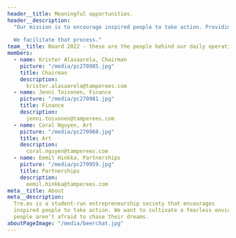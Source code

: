 ```yaml
---
header__title: Meaningful opportunities.
header__description:
  "Our mission is to encourage inspired people to take action. Providing them with meaningful opportunities for self-development, by giving them responsibility for organizing events, projects and networking opportunities. 
  
  We facilitate that process."
team__title: Board 2022 - these are the people behind our daily operations
members:
  - name: Krister Alasaarela, Chairman
    picture: "/media/pc270985.jpg"
    title: Chairman
    description:
      krister.alasaarela@tamperees.com
  - name: Jenni Toivonen, Finance
    picture: "/media/pc270981.jpg"
    title: Finance
    description:
      jenni.toivonen@tamperees.com
  - name: Coral Nguyen, Art
    picture: "/media/pc270968.jpg"
    title: Art
    description:
      coral.nguyen@tamperees.com
  - name: Eemil Hinkka, Partnerships
    picture: "/media/pc270959.jpg"
    title: Partnerships
    description:
      eemil.hinkka@tamperees.com
meta__title: About
meta__description:
  Tre.es is a student-run entrepreneurship society that encourages
  inspired people to take action. We want to cultivate a fearless environment where
  people aren’t afraid to chase their dreams.
aboutPageImage: "/media/beerchat.jpg"
---
```

